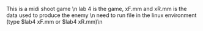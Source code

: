 This is a midi shoot game \n
lab 4 is the game, xF.mm and xR.mm is the data used to produce the enemy \n
need to run file in the linux environment (type $lab4 xF.mm or $lab4 xR.mm)\n

